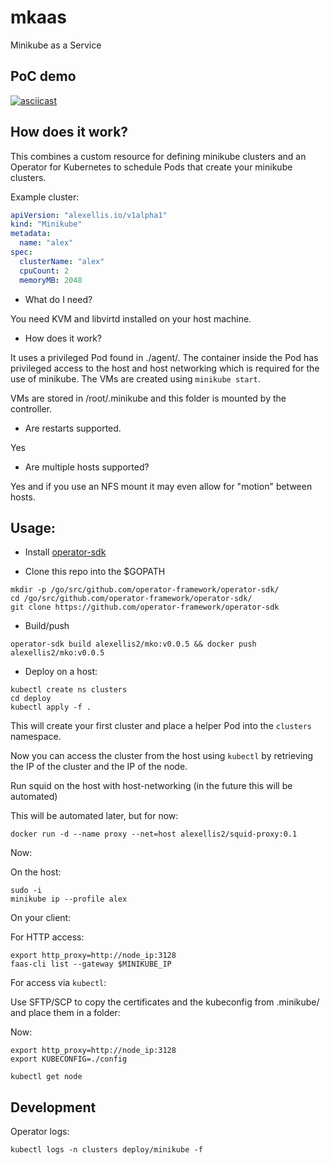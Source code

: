 # mkaas
Minikube as a Service

## PoC demo

[![asciicast](https://asciinema.org/a/s1UWfywtfpOp9be2r7igbbnBB.png)](https://asciinema.org/a/s1UWfywtfpOp9be2r7igbbnBB)

## How does it work?

This combines a custom resource for defining minikube clusters and an Operator for Kubernetes
to schedule Pods that create your minikube clusters.


Example cluster:

```yaml
apiVersion: "alexellis.io/v1alpha1"
kind: "Minikube"
metadata:
  name: "alex"
spec:
  clusterName: "alex"
  cpuCount: 2
  memoryMB: 2048
```

* What do I need?

You need KVM and libvirtd installed on your host machine.

* How does it work?

It uses a privileged Pod found in ./agent/. The container inside the Pod has
privileged access to the host and host networking which is required for the use
of minikube. The VMs are created using `minikube start`.

VMs are stored in /root/.minikube and this folder is mounted by the controller.

* Are restarts supported.

Yes

* Are multiple hosts supported?

Yes and if you use an NFS mount it may even allow for "motion" between hosts.

## Usage:

* Install [operator-sdk](https://github.com/operator-framework/operator-sdk)

* Clone this repo into the $GOPATH

```
mkdir -p /go/src/github.com/operator-framework/operator-sdk/
cd /go/src/github.com/operator-framework/operator-sdk/
git clone https://github.com/operator-framework/operator-sdk
```

* Build/push

```
operator-sdk build alexellis2/mko:v0.0.5 && docker push alexellis2/mko:v0.0.5
```

* Deploy on a host:

```
kubectl create ns clusters
cd deploy
kubectl apply -f .
```

This will create your first cluster and place a helper Pod into the `clusters` namespace.

Now you can access the cluster from the host using `kubectl` by retrieving the IP of the
cluster and the IP of the node.

Run squid on the host with host-networking (in the future this will be automated)

This will be automated later, but for now:

```
docker run -d --name proxy --net=host alexellis2/squid-proxy:0.1
```

Now:

On the host:

```
sudo -i
minikube ip --profile alex
```

On your client:

For HTTP access:

```
export http_proxy=http://node_ip:3128
faas-cli list --gateway $MINIKUBE_IP
```

For access via `kubectl`:

Use SFTP/SCP to copy the certificates and the kubeconfig from .minikube/ and place them in a folder:

Now:

```
export http_proxy=http://node_ip:3128
export KUBECONFIG=./config

kubectl get node
```

## Development

Operator logs:

```
kubectl logs -n clusters deploy/minikube -f
```